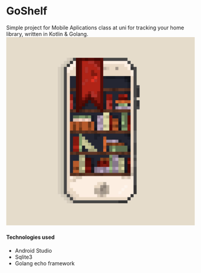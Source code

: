# GoShelf
Simple project for Mobile Aplications class at uni for tracking your home library, written in  Kotlin & Golang.
![logo](./misc/logo.jpg)

#### Technologies used
* Android Studio
* Sqlite3 
* Golang echo framework 
